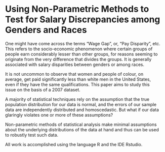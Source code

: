 <h1> Using Non-Parametric Methods to Test for Salary Discrepancies among Genders and Races </h1>



One might have come across the terms “Wage Gap”, or, “Pay Disparity”,  etc. This refers to the socio-economic phenomenon where certain groups of people earn considerably lesser than other groups, for reasons seeming to originate from the very difference that divides the groups. It is generally associated with salary disparities between genders or among races. 

It is not uncommon to observe that women and people of colour, on average, get paid significantly less than white men in the United States, even if they have the same qualifications. This paper aims to study this issue on the basis of a 2007 dataset. 

A majority of statistical techniques rely on the assumption that the true population distribution for our data is normal, and the errors of our sample data are independently distributed and homoscedastic. But what if our data glaringly violates one or more of these assumptions?

Non-parametric methods of statistical analysis make minimal assumptions about the underlying distributions of the data at hand and thus can be used to robustly test such data.

All work is accomplished using the language R and the IDE Rstudio.
